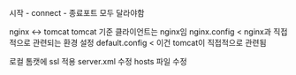 시작 - connect - 종료포트 모두 달라야함

nginx <-> tomcat 
tomcat 기준 클라이언트는 nginx임
nginx.config < nginx과 직접적으로 관련되는 환경 설정
default.config < 이건 tomcat이 직접적으로 관련됨

로컬 톰캣에 ssl 적용
server.xml 수정
hosts 파일 수정

